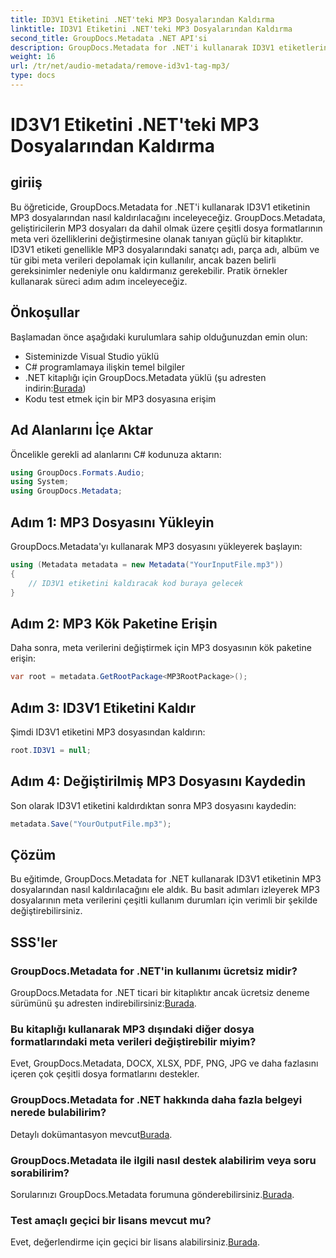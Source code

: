 ```yaml
---
title: ID3V1 Etiketini .NET'teki MP3 Dosyalarından Kaldırma
linktitle: ID3V1 Etiketini .NET'teki MP3 Dosyalarından Kaldırma
second_title: GroupDocs.Metadata .NET API'si
description: GroupDocs.Metadata for .NET'i kullanarak ID3V1 etiketlerini MP3 dosyalarından nasıl kaldıracağınızı öğrenin. Pratik örneklerle kolay adım adım kılavuz.
weight: 16
url: /tr/net/audio-metadata/remove-id3v1-tag-mp3/
type: docs
---
```

# ID3V1 Etiketini .NET'teki MP3 Dosyalarından Kaldırma

## giriiş
Bu öğreticide, GroupDocs.Metadata for .NET'i kullanarak ID3V1 etiketinin MP3 dosyalarından nasıl kaldırılacağını inceleyeceğiz. GroupDocs.Metadata, geliştiricilerin MP3 dosyaları da dahil olmak üzere çeşitli dosya formatlarının meta veri özelliklerini değiştirmesine olanak tanıyan güçlü bir kitaplıktır. ID3V1 etiketi genellikle MP3 dosyalarındaki sanatçı adı, parça adı, albüm ve tür gibi meta verileri depolamak için kullanılır, ancak bazen belirli gereksinimler nedeniyle onu kaldırmanız gerekebilir. Pratik örnekler kullanarak süreci adım adım inceleyeceğiz.
## Önkoşullar
Başlamadan önce aşağıdaki kurulumlara sahip olduğunuzdan emin olun:
- Sisteminizde Visual Studio yüklü
- C# programlamaya ilişkin temel bilgiler
-  .NET kitaplığı için GroupDocs.Metadata yüklü (şu adresten indirin:[Burada](https://releases.groupdocs.com/metadata/net/))
- Kodu test etmek için bir MP3 dosyasına erişim

## Ad Alanlarını İçe Aktar
Öncelikle gerekli ad alanlarını C# kodunuza aktarın:
```csharp
using GroupDocs.Formats.Audio;
using System;
using GroupDocs.Metadata;
```
## Adım 1: MP3 Dosyasını Yükleyin
GroupDocs.Metadata'yı kullanarak MP3 dosyasını yükleyerek başlayın:
```csharp
using (Metadata metadata = new Metadata("YourInputFile.mp3"))
{
    // ID3V1 etiketini kaldıracak kod buraya gelecek
}
```
## Adım 2: MP3 Kök Paketine Erişin
Daha sonra, meta verilerini değiştirmek için MP3 dosyasının kök paketine erişin:
```csharp
var root = metadata.GetRootPackage<MP3RootPackage>();
```
## Adım 3: ID3V1 Etiketini Kaldır
Şimdi ID3V1 etiketini MP3 dosyasından kaldırın:
```csharp
root.ID3V1 = null;
```
## Adım 4: Değiştirilmiş MP3 Dosyasını Kaydedin
Son olarak ID3V1 etiketini kaldırdıktan sonra MP3 dosyasını kaydedin:
```csharp
metadata.Save("YourOutputFile.mp3");
```

## Çözüm
Bu eğitimde, GroupDocs.Metadata for .NET kullanarak ID3V1 etiketinin MP3 dosyalarından nasıl kaldırılacağını ele aldık. Bu basit adımları izleyerek MP3 dosyalarının meta verilerini çeşitli kullanım durumları için verimli bir şekilde değiştirebilirsiniz.

## SSS'ler
### GroupDocs.Metadata for .NET'in kullanımı ücretsiz midir?
 GroupDocs.Metadata for .NET ticari bir kitaplıktır ancak ücretsiz deneme sürümünü şu adresten indirebilirsiniz:[Burada](https://releases.groupdocs.com/).
### Bu kitaplığı kullanarak MP3 dışındaki diğer dosya formatlarındaki meta verileri değiştirebilir miyim?
Evet, GroupDocs.Metadata, DOCX, XLSX, PDF, PNG, JPG ve daha fazlasını içeren çok çeşitli dosya formatlarını destekler.
### GroupDocs.Metadata for .NET hakkında daha fazla belgeyi nerede bulabilirim?
 Detaylı dokümantasyon mevcut[Burada](https://tutorials.groupdocs.com/metadata/net/).
### GroupDocs.Metadata ile ilgili nasıl destek alabilirim veya soru sorabilirim?
 Sorularınızı GroupDocs.Metadata forumuna gönderebilirsiniz.[Burada](https://forum.groupdocs.com/c/metadata/14).
### Test amaçlı geçici bir lisans mevcut mu?
 Evet, değerlendirme için geçici bir lisans alabilirsiniz.[Burada](https://purchase.groupdocs.com/temporary-license/).
